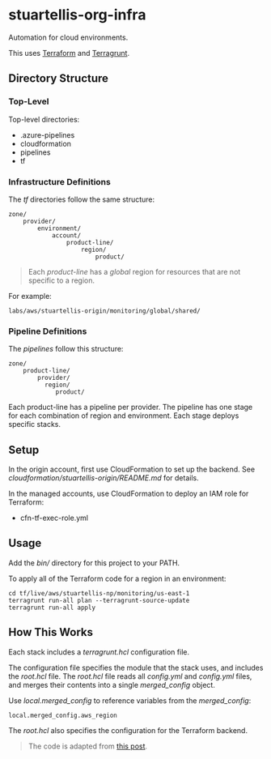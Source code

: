 # stuartellis-org-infra

Automation for cloud environments.

This uses [Terraform](https://www.terraform.io/) and [Terragrunt](https://terragrunt.gruntwork.io).

## Directory Structure

### Top-Level

Top-level directories:

- .azure-pipelines
- cloudformation
- pipelines
- tf

### Infrastructure Definitions

The *tf* directories follow the same structure:

    zone/
        provider/
            environment/
                account/
                    product-line/
                        region/
                            product/

> Each *product-line* has a *global* region for resources that are not specific to a region.

For example:

    labs/aws/stuartellis-origin/monitoring/global/shared/

### Pipeline Definitions

The *pipelines* follow this structure:

    zone/
        product-line/
            provider/
              region/
                 product/

Each product-line has a pipeline per provider. The pipeline has one stage for each combination of region and environment. Each stage deploys specific stacks.

## Setup

In the origin account, first use CloudFormation to set up the backend. See *cloudformation/stuartellis-origin/README.md* for details.

In the managed accounts, use CloudFormation to deploy an IAM role for Terraform:

- cfn-tf-exec-role.yml

## Usage

Add the *bin/* directory for this project to your PATH.

To apply all of the Terraform code for a region in an environment:

    cd tf/live/aws/stuartellis-np/monitoring/us-east-1
    terragrunt run-all plan --terragrunt-source-update
    terragrunt run-all apply 

## How This Works

Each stack includes a *terragrunt.hcl* configuration file.

The configuration file specifies the module that the stack uses, and includes the *root.hcl* file. The *root.hcl* file reads all *config.yml* and *config.yml* files, and merges their contents into a single *merged_config* object.

Use *local.merged_config* to reference variables from the *merged_config*:

    local.merged_config.aws_region

The *root.hcl* also specifies the configuration for the Terraform backend.

> The code is adapted from [this post](https://thirstydeveloper.io/2021/01/17/part-1-organizing-terragrunt.html).

